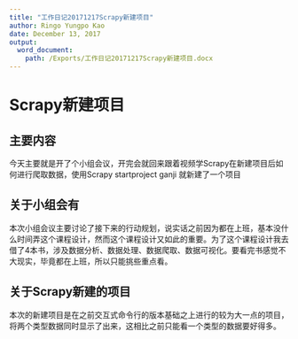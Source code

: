 ```yaml
---
title: "工作日记20171217Scrapy新建项目"
author: Ringo Yungpo Kao
date: December 13, 2017
output:
  word_document:
    path: /Exports/工作日记20171217Scrapy新建项目.docx
---
```


# Scrapy新建项目


## 主要内容
今天主要就是开了个小组会议，开完会就回来跟着视频学Scrapy在新建项目后如何进行爬取数据，使用Scrapy startproject ganji 就新建了一个项目

## 关于小组会有
本次小组会议主要讨论了接下来的行动规划，说实话之前因为都在上班，基本没什么时间弄这个课程设计，然而这个课程设计又如此的重要。为了这个课程设计我去借了4本书，涉及数据分析、数据处理、数据爬取、数据可视化。要看完书感觉不大现实，毕竟都在上班，所以只能挑些重点看。

## 关于Scrapy新建的项目
本次的新建项目是在之前交互式命令行的版本基础之上进行的较为大一点的项目，将两个类型数据同时显示了出来，这相比之前只能看一个类型的数据要好得多。